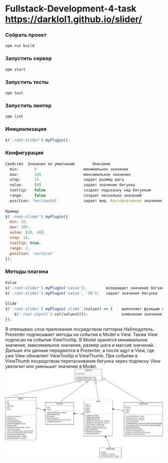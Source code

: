 # Fullstack-Development-4-task     https://darklol1.github.io/slider/

### Собрать проект
```
npm run build
```

### Запустить сервер
```
npm start
```

### Запустить тесты
```
npm test
```

### Запустить линтер
```
npm lint
```

### Инициализация
```js                              
$('.root-slider').myPlugin();                                       
```
### Конфигурация 
```js
Cвойство  Значение по умолчанию        Описание
  min:       0                     минимальное значение 
  max:       100                   максимальное значение
  step:      25                    задает размер шага
  value:     [0]                   задает значение бегунка
  tooltip:   false                 создает подсказку над бегунком
  range:     false                 создает несколько значений
  position: 'horizontal'           задает вид. Альтернативное значение - 'vertical'

Пример                              
$('.root-slider').myPlugin({
  min: 10,
  max: 200,
  value: [20, 40],
  step: 10,
  tooltip: true,
  range: 2,
  position: 'vertical'
});             
```

### Методы плагина
```js
Value                         
$('.root-slider').myPlugin('value');         возвращает значение бегунка                               
$('.root-slider').myPlugin('value', '50');   задает значение бегунка       

Slide                         
$('.root-slider').myPlugin('slide',(values) => {    выполняет функцию при каждом
    $('.root-input2').val(values[0]);               изменении значения бегунка
});                       
```

Я отвязываю слои приложения посредством паттерна Наблюдатель. Prezenter подписывает методы на события в Model и  View. Также View подписан на события ViewTooltip. В Model хранятся минимальное значение, максимальное значение, размер шага и массив значений. Дальше эти данные передаются в Prezenter, а после идут в View, где уже View обновляет ViewTooltip и ViewThumb. При событии в ViewThumb посредством перетаскивания бегунка через подписку View увеличит или уменьшит значение в Model.
![диаграмма классов](./diagram/diagram.jpg)
